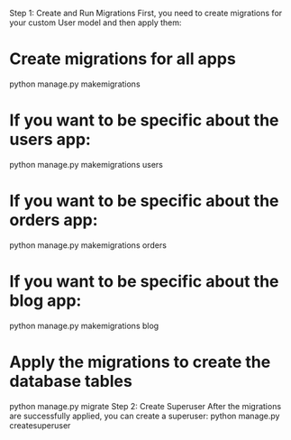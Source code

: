 Step 1: Create and Run Migrations
First, you need to create migrations for your custom User model and then apply them:
# Create migrations for all apps
python manage.py makemigrations

# If you want to be specific about the users app:
python manage.py makemigrations users
# If you want to be specific about the orders app:
python manage.py makemigrations orders
# If you want to be specific about the blog app:
python manage.py makemigrations blog

# Apply the migrations to create the database tables
python manage.py migrate
Step 2: Create Superuser
After the migrations are successfully applied, you can create a superuser:
python manage.py createsuperuser
